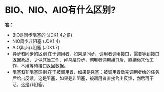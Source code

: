 # BIO、NIO、AIO有什么区别?

**答：**

- BIO是同步阻塞的 (JDK1.4之前)
- NIO同步非阻塞 (JDK1.4)
- AIO异步非阻塞 (JDK1.7)
- 异步和同步的区别:在于调用者，如果是同步，调用者调用接口，需要等到接口返回数据，才做其他工作，如果是异步，调用者调用接口后，直接做其他工作，不用等待接口返回数据。
- 阻塞和非阻塞区别:在于被调用者，如果是阻塞：被调用者做完调用者给的任务后给出反馈，这是阻塞，如果是非阻塞，被调用者直接给出反馈，然后再干活，这是非阻塞。